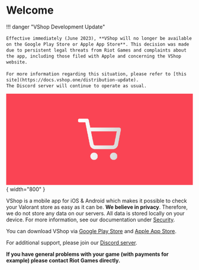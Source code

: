 # Welcome

!!! danger "VShop Development Update"

    Effective immediately (June 2023), **VShop will no longer be available on the Google Play Store or Apple App Store**. This decision was made due to persistent legal threats from Riot Games and complaints about the app, including those filed with Apple and concerning the VShop website.

    For more information regarding this situation, please refer to [this site](https://docs.vshop.one/distribution-update). 
    The Discord server will continue to operate as usual.

![banner](/assets/vshop_banner.png){ width="800" }

VShop is a mobile app for iOS & Android which makes it possible to check your Valorant store as easy as it can be.
**We believe in privacy**. Therefore, we do not store any data on our servers. All data is stored locally on your device. For more information, see our documentation under [Security](https://docs.vshop.one/security).

You can download VShop via [Google Play Store](https://play.google.com/store/apps/details?id=dev.vasc.vshop) and [Apple App Store](https://apps.apple.com/us/app/vshop-for-valorant/id1636765187). 

For additional support, please join our [Discord server](https://vshop.one/discord).


**If you have general problems with your game (with payments for example) please contact Riot Games directly.**
